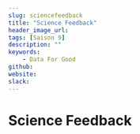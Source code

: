 ```yaml
---
slug: sciencefeedback
title: "Science Feedback"
header_image_url: 
tags: [Saison 9]
description: ""
keywords:
    - Data For Good
github: 
website: 
slack: 
---
```


# Science Feedback